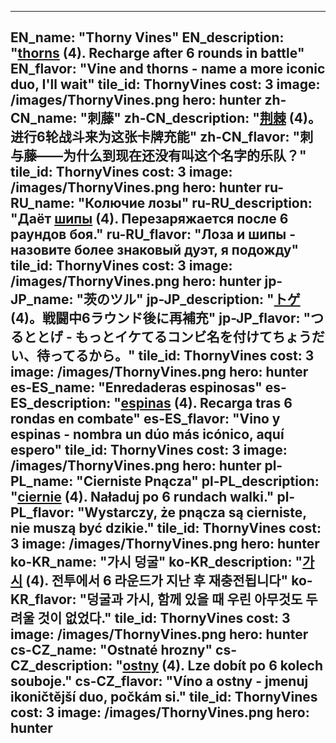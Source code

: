 ---

EN_name: "Thorny Vines"
EN_description: "<u>thorns</u> (4). Recharge after 6 rounds in battle"
EN_flavor: "Vine and thorns - name a more iconic duo, I'll wait"
tile_id: ThornyVines
cost: 3
image: /images/ThornyVines.png
hero: hunter
zh-CN_name: "刺藤"
zh-CN_description: "<u>荆棘</u> (4)。进行6轮战斗来为这张卡牌充能"
zh-CN_flavor: "刺与藤——为什么到现在还没有叫这个名字的乐队？"
tile_id: ThornyVines
cost: 3
image: /images/ThornyVines.png
hero: hunter
ru-RU_name: "Колючие лозы"
ru-RU_description: "Даёт <u>шипы</u> (4). Перезаряжается после 6 раундов боя."
ru-RU_flavor: "Лоза и шипы - назовите более знаковый дуэт, я подожду"
tile_id: ThornyVines
cost: 3
image: /images/ThornyVines.png
hero: hunter
jp-JP_name: "茨のツル"
jp-JP_description: "<u>トゲ</u>(4)。戦闘中6ラウンド後に再補充"
jp-JP_flavor: "つるととげ - もっとイケてるコンビ名を付けてちょうだい、待ってるから。"
tile_id: ThornyVines
cost: 3
image: /images/ThornyVines.png
hero: hunter
es-ES_name: "Enredaderas espinosas"
es-ES_description: "<u>espinas</u> (4). Recarga tras 6 rondas en combate"
es-ES_flavor: "Vino y espinas - nombra un dúo más icónico, aquí espero"
tile_id: ThornyVines
cost: 3
image: /images/ThornyVines.png
hero: hunter
pl-PL_name: "Cierniste Pnącza"
pl-PL_description: "<u>ciernie</u> (4). Naładuj po 6 rundach walki."
pl-PL_flavor: "Wystarczy, że pnącza są cierniste, nie muszą być dzikie."
tile_id: ThornyVines
cost: 3
image: /images/ThornyVines.png
hero: hunter
ko-KR_name: "가시 덩굴"
ko-KR_description: "<u>가시</u> (4). 전투에서 6 라운드가 지난 후 재충전됩니다"
ko-KR_flavor: "덩굴과 가시, 함께 있을 때 우린 아무것도 두려울 것이 없었다."
tile_id: ThornyVines
cost: 3
image: /images/ThornyVines.png
hero: hunter
cs-CZ_name: "Ostnaté hrozny"
cs-CZ_description: "<u>ostny</u> (4). Lze dobít po 6 kolech souboje."
cs-CZ_flavor: "Víno a ostny - jmenuj ikoničtější duo, počkám si."
tile_id: ThornyVines
cost: 3
image: /images/ThornyVines.png
hero: hunter
---